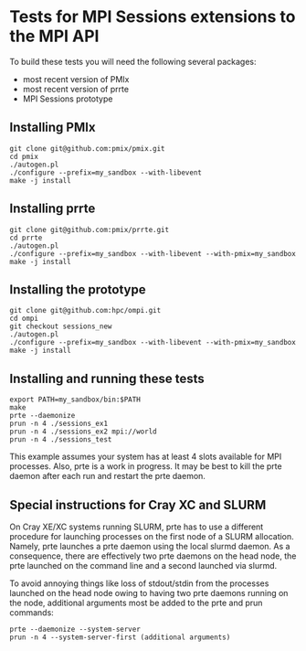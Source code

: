 # Tests for MPI Sessions extensions to the MPI API

To build these tests you will need the following several packages:

- most recent version of PMIx
- most recent version of prrte
- MPI Sessions prototype

## Installing PMIx

```
git clone git@github.com:pmix/pmix.git
cd pmix
./autogen.pl
./configure --prefix=my_sandbox --with-libevent
make -j install
```

## Installing prrte

```
git clone git@github.com:pmix/prrte.git
cd prrte
./autogen.pl
./configure --prefix=my_sandbox --with-libevent --with-pmix=my_sandbox
make -j install
```

## Installing the prototype

```
git clone git@github.com:hpc/ompi.git
cd ompi
git checkout sessions_new
./autogen.pl
./configure --prefix=my_sandbox --with-libevent --with-pmix=my_sandbox
make -j install
```

## Installing and running these tests

```
export PATH=my_sandbox/bin:$PATH
make
prte --daemonize
prun -n 4 ./sessions_ex1
prun -n 4 ./sessions_ex2 mpi://world
prun -n 4 ./sessions_test
```
This example assumes your system has at least 4 slots available for MPI processes.
Also, prte is a work in progress.  It may be best to kill the prte daemon after each
run and restart the prte daemon.

## Special instructions for Cray XC and SLURM

On Cray XE/XC systems running SLURM, prte has to use a different procedure for launching
processes on the first node of a SLURM allocation.  Namely, prte launches a prte daemon
using the local slurmd daemon.  As a consequence, there are effectively two prte daemons
on the head node, the prte launched on the command line and a second launched via slurmd.

To avoid annoying things like loss of stdout/stdin from the processes launched on the head
node owing to having two prte daemons running on the node, additional arguments most be added to the prte and prun commands:

```
prte --daemonize --system-server
prun -n 4 --system-server-first (additional arguments)
```


